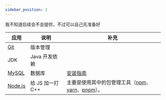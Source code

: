 ```yaml
---
sidebar_position: 2
---
```


我不知道后续会不会提供，不过可以自己先准备好

| 应用                            | 说明             | 补充                                              |
| ------------------------------- | ---------------- | ------------------------------------------------- |
| [Git](https://git-scm.com/)     | 版本管理         |                                                   |
| JDK                             | Java 开发依赖    |                                                   |
| [MySQL](https://www.mysql.com/) | 数据库           | [安装指南](https://zhuanlan.zhihu.com/p/37152572) |
| [Node.js](http://nodejs.cn/)    | 给 JS 加一打 C++ | 主要是使用其中的包管理工具（[npm](https://www.npmjs.cn/)、[yarn](https://www.yarnpkg.cn/)、[pnpm](https://pnpm.io/zh/)）。   |
